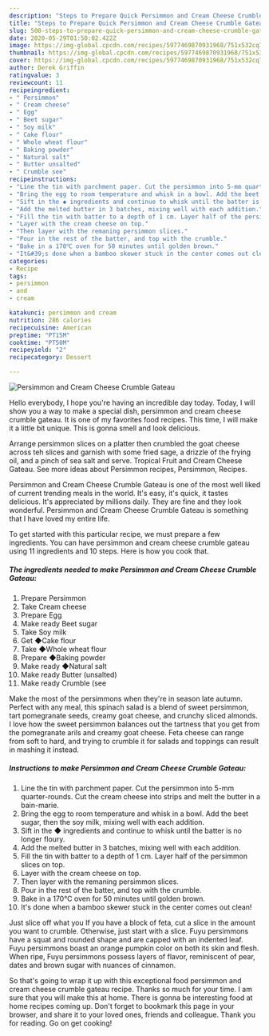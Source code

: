 ```yaml
---
description: "Steps to Prepare Quick Persimmon and Cream Cheese Crumble Gateau"
title: "Steps to Prepare Quick Persimmon and Cream Cheese Crumble Gateau"
slug: 500-steps-to-prepare-quick-persimmon-and-cream-cheese-crumble-gateau
date: 2020-05-29T01:50:02.422Z
image: https://img-global.cpcdn.com/recipes/5977469870931968/751x532cq70/persimmon-and-cream-cheese-crumble-gateau-recipe-main-photo.jpg
thumbnail: https://img-global.cpcdn.com/recipes/5977469870931968/751x532cq70/persimmon-and-cream-cheese-crumble-gateau-recipe-main-photo.jpg
cover: https://img-global.cpcdn.com/recipes/5977469870931968/751x532cq70/persimmon-and-cream-cheese-crumble-gateau-recipe-main-photo.jpg
author: Derek Griffin
ratingvalue: 3
reviewcount: 11
recipeingredient:
- " Persimmon"
- " Cream cheese"
- " Egg"
- " Beet sugar"
- " Soy milk"
- " Cake flour"
- " Whole wheat flour"
- " Baking powder"
- " Natural salt"
- " Butter unsalted"
- " Crumble see"
recipeinstructions:
- "Line the tin with parchment paper. Cut the persimmon into 5-mm quarter-rounds. Cut the cream cheese into strips and melt the butter in a bain-marie."
- "Bring the egg to room temperature and whisk in a bowl. Add the beet sugar, then the soy milk, mixing well with each addition."
- "Sift in the ◆ ingredients and continue to whisk until the batter is no longer floury."
- "Add the melted butter in 3 batches, mixing well with each addition."
- "Fill the tin with batter to a depth of 1 cm. Layer half of the persimmon slices on top."
- "Layer with the cream cheese on top."
- "Then layer with the remaning persimmon slices."
- "Pour in the rest of the batter, and top with the crumble."
- "Bake in a 170℃ oven for 50 minutes until golden brown."
- "It&#39;s done when a bamboo skewer stuck in the center comes out clean!"
categories:
- Recipe
tags:
- persimmon
- and
- cream

katakunci: persimmon and cream 
nutrition: 286 calories
recipecuisine: American
preptime: "PT15M"
cooktime: "PT50M"
recipeyield: "2"
recipecategory: Dessert

---
```



![Persimmon and Cream Cheese Crumble Gateau](https://img-global.cpcdn.com/recipes/5977469870931968/751x532cq70/persimmon-and-cream-cheese-crumble-gateau-recipe-main-photo.jpg)

Hello everybody, I hope you're having an incredible day today. Today, I will show you a way to make a special dish, persimmon and cream cheese crumble gateau. It is one of my favorites food recipes. This time, I will make it a little bit unique. This is gonna smell and look delicious.

Arrange persimmon slices on a platter then crumbled the goat cheese across teh slices and garnish with some fried sage, a drizzle of the frying oil, and a pinch of sea salt and serve. Tropical Fruit and Cream Cheese Gateau. See more ideas about Persimmon recipes, Persimmon, Recipes.

Persimmon and Cream Cheese Crumble Gateau is one of the most well liked of current trending meals in the world. It's easy, it's quick, it tastes delicious. It's appreciated by millions daily. They are fine and they look wonderful. Persimmon and Cream Cheese Crumble Gateau is something that I have loved my entire life.


To get started with this particular recipe, we must prepare a few ingredients. You can have persimmon and cream cheese crumble gateau using 11 ingredients and 10 steps. Here is how you cook that.

<!--inarticleads1-->

##### The ingredients needed to make Persimmon and Cream Cheese Crumble Gateau:

1. Prepare  Persimmon
1. Take  Cream cheese
1. Prepare  Egg
1. Make ready  Beet sugar
1. Take  Soy milk
1. Get  ◆Cake flour
1. Take  ◆Whole wheat flour
1. Prepare  ◆Baking powder
1. Make ready  ◆Natural salt
1. Make ready  Butter (unsalted)
1. Make ready  Crumble (see


Make the most of the persimmons when they&#39;re in season late autumn. Perfect with any meal, this spinach salad is a blend of sweet persimmon, tart pomegranate seeds, creamy goat cheese, and crunchy sliced almonds. I love how the sweet persimmon balances out the tartness that you get from the pomegranate arils and creamy goat cheese. Feta cheese can range from soft to hard, and trying to crumble it for salads and toppings can result in mashing it instead. 

<!--inarticleads2-->

##### Instructions to make Persimmon and Cream Cheese Crumble Gateau:

1. Line the tin with parchment paper. Cut the persimmon into 5-mm quarter-rounds. Cut the cream cheese into strips and melt the butter in a bain-marie.
1. Bring the egg to room temperature and whisk in a bowl. Add the beet sugar, then the soy milk, mixing well with each addition.
1. Sift in the ◆ ingredients and continue to whisk until the batter is no longer floury.
1. Add the melted butter in 3 batches, mixing well with each addition.
1. Fill the tin with batter to a depth of 1 cm. Layer half of the persimmon slices on top.
1. Layer with the cream cheese on top.
1. Then layer with the remaning persimmon slices.
1. Pour in the rest of the batter, and top with the crumble.
1. Bake in a 170℃ oven for 50 minutes until golden brown.
1. It&#39;s done when a bamboo skewer stuck in the center comes out clean!


Just slice off what you If you have a block of feta, cut a slice in the amount you want to crumble. Otherwise, just start with a slice. Fuyu persimmons have a squat and rounded shape and are capped with an indented leaf. Fuyu persimmons boast an orange pumpkin color on both its skin and flesh. When ripe, Fuyu persimmons possess layers of flavor, reminiscent of pear, dates and brown sugar with nuances of cinnamon. 

So that's going to wrap it up with this exceptional food persimmon and cream cheese crumble gateau recipe. Thanks so much for your time. I am sure that you will make this at home. There is gonna be interesting food at home recipes coming up. Don't forget to bookmark this page in your browser, and share it to your loved ones, friends and colleague. Thank you for reading. Go on get cooking!
